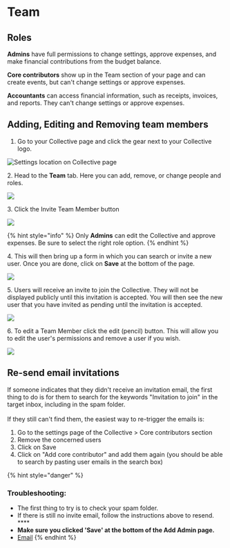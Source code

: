 # Team

## Roles

**Admins** have full permissions to change settings, approve expenses, and make financial contributions from the budget balance.

**Core contributors** show up in the Team section of your page and can create events, but can't change settings or approve expenses.

**Accountants** can access financial information, such as receipts, invoices, and reports. They can't change settings or approve expenses.

## Adding, Editing and Removing team members

1. Go to your Collective page and click the gear next to your Collective logo.

![Settings location on Collective page](../../.gitbook/assets/collectives\_team\_settings\_2021-04-27.png)

2\. Head to the **Team** tab. Here you can add, remove, or change people and roles.&#x20;

![](../../.gitbook/assets/collectives\_team\_teamtab\_2021-08-31.png)

3\. Click the Invite Team Member button&#x20;

![](../../.gitbook/assets/collectives\_team\_inviteteammember\_2021-08-31.png)

{% hint style="info" %}
Only **Admins** can edit the Collective and approve expenses. Be sure to select the right role option.
{% endhint %}

4\. This will then bring up a form in which you can search or invite a new user. Once you are done, click on **Save** at the bottom of the page.

![](../../.gitbook/assets/collectives\_team\_inviteauser\_2021-08-31.gif)

5\. Users will receive an invite to join the Collective. They will not be displayed publicly until this invitation is accepted. You will then see the new user that you have invited as pending until the invitation is accepted.&#x20;

![](../../.gitbook/assets/collectives\_team\_inviteduser\_2021-08-31.png)

6\. To edit a Team Member click the edit (pencil) button. This will allow you to edit the user's permissions and remove a user if you wish.&#x20;

![](../../.gitbook/assets/collectives\_team\_edituser\_2021-08-31.png)

## Re-send email invitations

If someone indicates that they didn't receive an invitation email, the first thing to do is for them to search for the keywords "Invitation to join" in the target inbox, including in the spam folder.\
\
If they still can't find them, the easiest way to re-trigger the emails is:

1. Go to the settings page of the Collective > Core contributors section
2. Remove the concerned users
3. Click on Save
4. ​Click on "Add core contributor" and add them again (you should be able to search by pasting user emails in the search box)

{% hint style="danger" %}
### Troubleshooting:

* The first thing to try is to check your spam folder.&#x20;
* If there is still no invite email, follow the instructions above to resend. ****&#x20;
* **Make sure you clicked 'Save' at the bottom of the Add Admin page.**
* [Email](https://opencollective.com/contact)&#x20;
{% endhint %}
